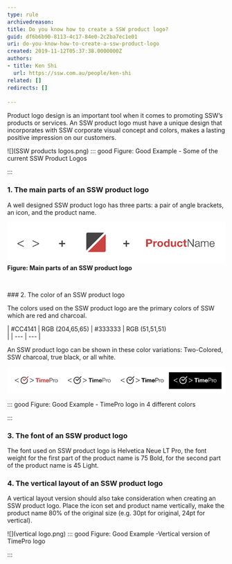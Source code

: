 ```yaml
---
type: rule
archivedreason: 
title: Do you know how to create a SSW product logo?
guid: df6b6b90-8113-4c17-84e0-2c2ba7ec1e01
uri: do-you-know-how-to-create-a-ssw-product-logo
created: 2019-11-12T05:37:38.0000000Z
authors:
- title: Ken Shi
  url: https://ssw.com.au/people/ken-shi
related: []
redirects: []

---
```


Product logo design is an important tool when it comes to promoting SSW’s products or services. An SSW product logo must have a unique design that incorporates with SSW corporate visual concept and colors, makes a lasting positive impression on our customers.

<!--endintro-->
![](SSW products logos.png) 
::: good
Figure: Good Example - Some of the current SSW Product Logos

:::




### 1. The main parts of an SSW product logo

A well designed SSW product logo has three parts: a pair of angle brackets, an icon, and the product name.  

<dl class="ssw15-rteElement-ImageArea"> 
         <img src="logoparts.png" alt="" style="width:770px;">
         <span style="font-weight:bold;">Figure: Main parts of an SSW product logo</span></dl><dl class="ssw15-rteElement-ImageArea">         <span style="font-weight:bold;"><br></span></dl>
###  2. The color of an SSW product logo



 The colors used on the SSW product logo are the primary colors of SSW which are red and charcoal.


| #CC4141 | RGB (204,65,65) | #333333 | RGB (51,51,51)<br> |
| --- | --- |




An SSW product logo can be shown in these color variations: Two-Colored, SSW charcoal, true black, or all white.

<dl class="ssw15-rteElement-ImageArea">      <img src="4 color logo.png" alt="" style="width:770px;">
   </dl>
::: good
Figure: Good Example - TimePro logo in 4 different colors

:::




### 3. The font of an SSW product logo


The font used on SSW product logo is Helvetica Neue LT Pro, the font weight for the first part of the product name is 75 Bold, for the second part of the product name is 45 Light. 






### 4. The vertical layout of an SSW product logo


A vertical layout version should also take consideration when creating an SSW product logo. Place the icon set and product name vertically, make the product name 80% of the original size (e.g. 30pt for original, 24pt for vertical).

![](vertical logo.png)
::: good
Figure: Good Example -Vertical version of TimePro logo

:::
